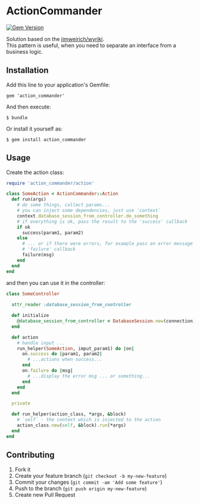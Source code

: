 # ActionCommander

[![Gem Version](https://badge.fury.io/rb/action_commander.svg)](http://badge.fury.io/rb/action_commander)

Solution based on the [jimweirich/wyriki][jww].  
This pattern is useful, when you need to separate an interface from a business logic.

## Installation

Add this line to your application's Gemfile:

    gem 'action_commander'

And then execute:

    $ bundle

Or install it yourself as:

    $ gem install action_commander

## Usage

Create the action class:

```ruby
require 'action_commander/action'

class SomeAction < ActionCommander::Action
  def run(args)
    # do some things, collect params...
    # you can inject some dependencies, just use `context` 
    context.database_session_from_controller.do_something
    # if everything is ok, pass the result to the 'success' callback
    if ok
      success(param1, param2)
    else
      # ... or if there were errors, for example pass an error message to the
      # 'failure' callback
      failure(msg)
    end
  end
end
```

and then you can use it in the controller:

```ruby
class SomeController
  
  attr_reader :database_session_from_controller

  def initialize
    @database_session_from_controller = DatabaseSession.new(connection)
  end

  def action
    # handle input ...
    run_helper(SomeAction, imput_param1) do |on|
      on.success do |param1, param2|
        # ...actions when success... 
      end
      on.failure do |msg|
        # ...display the error msg ... or something...
      end
    end
  end

  private 

  def run_helper(action_class, *args, &block)
    # `self` - the context which is injected to the action
    action_class.new(self, &block).run(*args)
  end
end
```

## Contributing

1. Fork it
2. Create your feature branch (`git checkout -b my-new-feature`)
3. Commit your changes (`git commit -am 'Add some feature'`)
4. Push to the branch (`git push origin my-new-feature`)
5. Create new Pull Request

[jww]: https://github.com/jimweirich/wyriki 
